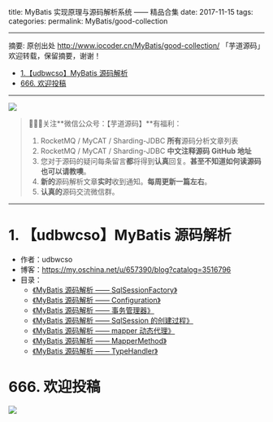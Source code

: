 title: MyBatis 实现原理与源码解析系统 —— 精品合集
date: 2017-11-15
tags:
categories:
permalink: MyBatis/good-collection

-------

摘要: 原创出处 http://www.iocoder.cn/MyBatis/good-collection/ 「芋道源码」欢迎转载，保留摘要，谢谢！

- [1.【udbwcso】MyBatis 源码解析](http://www.iocoder.cn/MyBatis/good-collection/)
- [666. 欢迎投稿](http://www.iocoder.cn/MyBatis/good-collection/)

-------

![](http://www.iocoder.cn/images/common/wechat_mp_2018_05_18.jpg)

> 🙂🙂🙂关注**微信公众号：【芋道源码】**有福利：
> 1. RocketMQ / MyCAT / Sharding-JDBC **所有**源码分析文章列表
> 2. RocketMQ / MyCAT / Sharding-JDBC **中文注释源码 GitHub 地址**
> 3. 您对于源码的疑问每条留言**都**将得到**认真**回复。**甚至不知道如何读源码也可以请教噢**。
> 4. **新的**源码解析文章**实时**收到通知。**每周更新一篇左右**。  
> 5. **认真的**源码交流微信群。

-------

# 1. 【udbwcso】MyBatis 源码解析

* 作者：udbwcso
* 博客：https://my.oschina.net/u/657390/blog?catalog=3516796
* 目录：
    * [《MyBatis 源码解析 —— SqlSessionFactory》](http://www.iocoder.cn/MyBatis/udbwcso/SqlSessionFactory)
    * [《MyBatis 源码解析 —— Configuration》](http://www.iocoder.cn/MyBatis/udbwcso/Configuration)
    * [《MyBatis 源码解析 —— 事务管理器》](http://www.iocoder.cn/MyBatis/udbwcso/Transaction-Manager)
    * [《MyBatis 源码解析 —— SqlSession 的创建过程》](http://www.iocoder.cn/MyBatis/udbwcso/SqlSession)
    * [《MyBatis 源码解析 —— mapper 动态代理》](http://www.iocoder.cn/MyBatis/udbwcso/mapper)
    * [《MyBatis 源码解析 —— MapperMethod》](http://www.iocoder.cn/MyBatis/udbwcso/MapperMethod)
    * [《MyBatis 源码解析 —— TypeHandler》](http://www.iocoder.cn/MyBatis/udbwcso/TypeHandler)

# 666. 欢迎投稿

![](http://www.iocoder.cn/images/common/zsxq/01.png)

